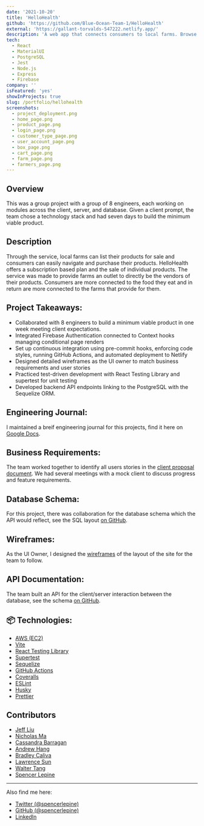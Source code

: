 ```yaml
---
date: '2021-10-20'
title: 'HelloHealth'
github: 'https://github.com/Blue-Ocean-Team-1/HelloHealth'
external: 'https://gallant-torvalds-547222.netlify.app/'
description: 'A web app that connects consumers to local farms. Browse products and purchase the weekly meal-kit box'
tech:
  - React
  - MaterialUI
  - PostgreSQL
  - Jest
  - Node.js
  - Express
  - Firebase
company: ''
isFeatured: 'yes'
showInProjects: true
slug: /portfolio/hellohealth
screenshots:
  - project_deployment.png
  - home_page.png
  - product_page.png
  - login_page.png
  - customer_type_page.png
  - user_account_page.png
  - box_page.png
  - cart_page.png
  - farm_page.png
  - farmers_page.png
---
```


## Overview
This was a group project with a group of 8 engineers, each working on modules across the client, server, and database. Given a client prompt, the team chose a technology stack and had seven days to build the minimum viable product.

## Description

Through the service, local farms can list their products for sale and consumers can easily navigate and purchase their products. HelloHealth offers a subscription based plan and the sale of individual products. The service was made to provide farms an outlet to directly be the vendors of their products. Consumers are more connected to the food they eat and in return are more connected to the farms that provide for them.

## Project Takeaways:

- Collaborated with 8 engineers to build a minimum viable product in one week meeting client expectations.
- Integrated Firebase Authentication connected to Context hooks managing conditional page renders
- Set up continuous integration using pre-commit hooks, enforcing code styles, running GitHub Actions, and automated deployment to Netlify
- Designed detailed wireframes as the UI owner to match business requirements and user stories
- Practiced test-driven development with React Testing Library and supertest for unit testing
- Developed backend API endpoints linking to the PostgreSQL with the Sequelize ORM.

## Engineering Journal:

I maintained a breif engineering journal for this projects, find it here on [Google Docs](https://docs.google.com/document/d/1V629qfaWTz82iCCIzR79HN17oolk1Q6brsBBwApAPXk/edit?usp=sharing).

## Business Requirements:

The team worked together to identify all users stories in the [client proposal document](https://github.com/Blue-Ocean-Team-1/HelloHealth/blob/main/resources/Client%20Proposal-V1.pdf). We had several  meetings with a mock client to discuss progress and feature requirements.

## Database Schema:

For this project, there was collaboration for the database schema which the API would reflect, see the SQL layout [on GitHub](https://github.com/Blue-Ocean-Team-1/HelloHealth/tree/main/resources/Schemas%20-%20DB).

## Wireframes:

As the UI Owner, I designed the [wireframes](https://github.com/Blue-Ocean-Team-1/HelloHealth/tree/main/resources/wireframe) of the layout of the site for the team to follow.

## API Documentation:
The team built an API for the client/server interaction between the database, see the schema [on GitHub](https://github.com/Blue-Ocean-Team-1/HelloHealth/blob/main/BLUE_OCEAN_API.md).


## 📦 Technologies:
- [AWS (EC2)](https://aws.amazon.com/ec2/)
- [Vite](https://vitejs.dev/)
- [React Testing Library](https://testing-library.com/docs/react-testing-library/intro/)
- [Supertest](https://www.npmjs.com/package/supertest)
- [Sequelize](https://sequelize.org/)
- [GitHub Actions](https://github.com/features/actions)
- [Coveralls](https://coveralls.io/)
- [ESLint](https://eslint.org/)
- [Husky](https://www.npmjs.com/package/husky)
- [Prettier](https://prettier.io/)

## Contributors

- [Jeff Liu](https://github.com/theycallmejeff)
- [Nicholas Ma](https://github.com/nicholaswma)
- [Cassandra Barragan](https://github.com/cassbarragan)
- [Andrew Hang](https://github.com/DrewHang)
- [Bradley Caliva](https://github.com/bcaliva21)
- [Lawrence Sun](https://github.com/lawsun03)
- [Walter Tang](https://github.com/WalterT-MK)
- [Spencer Lepine](https://github.com/spencerlepine)

---

Also find me here:
* [Twitter (@spencerlepine)](https://twitter.com/SpencerLepine)
* [GitHub (@spencerlepine)](https://github.com/spencerlepine)
* [LinkedIn](https://www.linkedin.com/in/spencer-lepine/)

